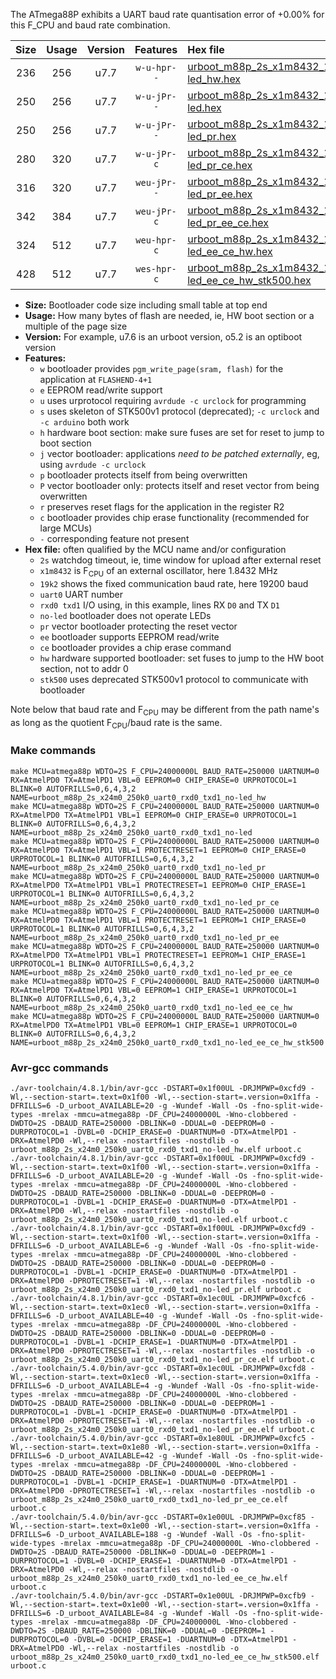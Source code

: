 The ATmega88P exhibits a UART baud rate quantisation error of +0.00% for this F_CPU and baud rate combination.

|Size|Usage|Version|Features|Hex file|
|:-:|:-:|:-:|:-:|:--|
|236|256|u7.7|`w-u-hpr--`|[urboot_m88p_2s_x1m8432_19k2_uart0_rxd0_txd1_no-led_hw.hex](https://raw.githubusercontent.com/stefanrueger/urboot.hex/main/u7.7/mcus/atmega88p/watchdog_2_s/external_oscillator_x/%2B1m843200_hz/%2B%2B19k2_baud/uart0_rxd0_txd1/no-led/urboot_m88p_2s_x1m8432_19k2_uart0_rxd0_txd1_no-led_hw.hex)|
|250|256|u7.7|`w-u-jPr--`|[urboot_m88p_2s_x1m8432_19k2_uart0_rxd0_txd1_no-led.hex](https://raw.githubusercontent.com/stefanrueger/urboot.hex/main/u7.7/mcus/atmega88p/watchdog_2_s/external_oscillator_x/%2B1m843200_hz/%2B%2B19k2_baud/uart0_rxd0_txd1/no-led/urboot_m88p_2s_x1m8432_19k2_uart0_rxd0_txd1_no-led.hex)|
|250|256|u7.7|`w-u-jPr--`|[urboot_m88p_2s_x1m8432_19k2_uart0_rxd0_txd1_no-led_pr.hex](https://raw.githubusercontent.com/stefanrueger/urboot.hex/main/u7.7/mcus/atmega88p/watchdog_2_s/external_oscillator_x/%2B1m843200_hz/%2B%2B19k2_baud/uart0_rxd0_txd1/no-led/urboot_m88p_2s_x1m8432_19k2_uart0_rxd0_txd1_no-led_pr.hex)|
|280|320|u7.7|`w-u-jPr-c`|[urboot_m88p_2s_x1m8432_19k2_uart0_rxd0_txd1_no-led_pr_ce.hex](https://raw.githubusercontent.com/stefanrueger/urboot.hex/main/u7.7/mcus/atmega88p/watchdog_2_s/external_oscillator_x/%2B1m843200_hz/%2B%2B19k2_baud/uart0_rxd0_txd1/no-led/urboot_m88p_2s_x1m8432_19k2_uart0_rxd0_txd1_no-led_pr_ce.hex)|
|316|320|u7.7|`weu-jPr--`|[urboot_m88p_2s_x1m8432_19k2_uart0_rxd0_txd1_no-led_pr_ee.hex](https://raw.githubusercontent.com/stefanrueger/urboot.hex/main/u7.7/mcus/atmega88p/watchdog_2_s/external_oscillator_x/%2B1m843200_hz/%2B%2B19k2_baud/uart0_rxd0_txd1/no-led/urboot_m88p_2s_x1m8432_19k2_uart0_rxd0_txd1_no-led_pr_ee.hex)|
|342|384|u7.7|`weu-jPr-c`|[urboot_m88p_2s_x1m8432_19k2_uart0_rxd0_txd1_no-led_pr_ee_ce.hex](https://raw.githubusercontent.com/stefanrueger/urboot.hex/main/u7.7/mcus/atmega88p/watchdog_2_s/external_oscillator_x/%2B1m843200_hz/%2B%2B19k2_baud/uart0_rxd0_txd1/no-led/urboot_m88p_2s_x1m8432_19k2_uart0_rxd0_txd1_no-led_pr_ee_ce.hex)|
|324|512|u7.7|`weu-hpr-c`|[urboot_m88p_2s_x1m8432_19k2_uart0_rxd0_txd1_no-led_ee_ce_hw.hex](https://raw.githubusercontent.com/stefanrueger/urboot.hex/main/u7.7/mcus/atmega88p/watchdog_2_s/external_oscillator_x/%2B1m843200_hz/%2B%2B19k2_baud/uart0_rxd0_txd1/no-led/urboot_m88p_2s_x1m8432_19k2_uart0_rxd0_txd1_no-led_ee_ce_hw.hex)|
|428|512|u7.7|`wes-hpr-c`|[urboot_m88p_2s_x1m8432_19k2_uart0_rxd0_txd1_no-led_ee_ce_hw_stk500.hex](https://raw.githubusercontent.com/stefanrueger/urboot.hex/main/u7.7/mcus/atmega88p/watchdog_2_s/external_oscillator_x/%2B1m843200_hz/%2B%2B19k2_baud/uart0_rxd0_txd1/no-led/urboot_m88p_2s_x1m8432_19k2_uart0_rxd0_txd1_no-led_ee_ce_hw_stk500.hex)|

- **Size:** Bootloader code size including small table at top end
- **Usage:** How many bytes of flash are needed, ie, HW boot section or a multiple of the page size
- **Version:** For example, u7.6 is an urboot version, o5.2 is an optiboot version
- **Features:**
  + `w` bootloader provides `pgm_write_page(sram, flash)` for the application at `FLASHEND-4+1`
  + `e` EEPROM read/write support
  + `u` uses urprotocol requiring `avrdude -c urclock` for programming
  + `s` uses skeleton of STK500v1 protocol (deprecated); `-c urclock` and `-c arduino` both work
  + `h` hardware boot section: make sure fuses are set for reset to jump to boot section
  + `j` vector bootloader: applications *need to be patched externally*, eg, using `avrdude -c urclock`
  + `p` bootloader protects itself from being overwritten
  + `P` vector bootloader only: protects itself and reset vector from being overwritten
  + `r` preserves reset flags for the application in the register R2
  + `c` bootloader provides chip erase functionality (recommended for large MCUs)
  + `-` corresponding feature not present
- **Hex file:** often qualified by the MCU name and/or configuration
  + `2s` watchdog timeout, ie, time window for upload after external reset
  + `x1m8432` is F<sub>CPU</sub> of an external oscillator, here 1.8432 MHz
  + `19k2` shows the fixed communication baud rate, here 19200 baud
  + `uart0` UART number
  + `rxd0 txd1` I/O using, in this example, lines RX `D0` and TX `D1`
  + `no-led` bootloader does not operate LEDs
  + `pr` vector bootloader protecting the reset vector
  + `ee` bootloader supports EEPROM read/write
  + `ce` bootloader provides a chip erase command
  + `hw` hardware supported bootloader: set fuses to jump to the HW boot section, not to addr 0
  + `stk500` uses deprecated STK500v1 protocol to communicate with bootloader


Note below that baud rate and F<sub>CPU</sub> may be different from the path name's as long as the quotient F<sub>CPU</sub>/baud rate is the same.

### Make commands
```
make MCU=atmega88p WDTO=2S F_CPU=24000000L BAUD_RATE=250000 UARTNUM=0 RX=AtmelPD0 TX=AtmelPD1 VBL=0 EEPROM=0 CHIP_ERASE=0 URPROTOCOL=1 BLINK=0 AUTOFRILLS=0,6,4,3,2 NAME=urboot_m88p_2s_x24m0_250k0_uart0_rxd0_txd1_no-led_hw
make MCU=atmega88p WDTO=2S F_CPU=24000000L BAUD_RATE=250000 UARTNUM=0 RX=AtmelPD0 TX=AtmelPD1 VBL=1 EEPROM=0 CHIP_ERASE=0 URPROTOCOL=1 BLINK=0 AUTOFRILLS=0,6,4,3,2 NAME=urboot_m88p_2s_x24m0_250k0_uart0_rxd0_txd1_no-led
make MCU=atmega88p WDTO=2S F_CPU=24000000L BAUD_RATE=250000 UARTNUM=0 RX=AtmelPD0 TX=AtmelPD1 VBL=1 PROTECTRESET=1 EEPROM=0 CHIP_ERASE=0 URPROTOCOL=1 BLINK=0 AUTOFRILLS=0,6,4,3,2 NAME=urboot_m88p_2s_x24m0_250k0_uart0_rxd0_txd1_no-led_pr
make MCU=atmega88p WDTO=2S F_CPU=24000000L BAUD_RATE=250000 UARTNUM=0 RX=AtmelPD0 TX=AtmelPD1 VBL=1 PROTECTRESET=1 EEPROM=0 CHIP_ERASE=1 URPROTOCOL=1 BLINK=0 AUTOFRILLS=0,6,4,3,2 NAME=urboot_m88p_2s_x24m0_250k0_uart0_rxd0_txd1_no-led_pr_ce
make MCU=atmega88p WDTO=2S F_CPU=24000000L BAUD_RATE=250000 UARTNUM=0 RX=AtmelPD0 TX=AtmelPD1 VBL=1 PROTECTRESET=1 EEPROM=1 CHIP_ERASE=0 URPROTOCOL=1 BLINK=0 AUTOFRILLS=0,6,4,3,2 NAME=urboot_m88p_2s_x24m0_250k0_uart0_rxd0_txd1_no-led_pr_ee
make MCU=atmega88p WDTO=2S F_CPU=24000000L BAUD_RATE=250000 UARTNUM=0 RX=AtmelPD0 TX=AtmelPD1 VBL=1 PROTECTRESET=1 EEPROM=1 CHIP_ERASE=1 URPROTOCOL=1 BLINK=0 AUTOFRILLS=0,6,4,3,2 NAME=urboot_m88p_2s_x24m0_250k0_uart0_rxd0_txd1_no-led_pr_ee_ce
make MCU=atmega88p WDTO=2S F_CPU=24000000L BAUD_RATE=250000 UARTNUM=0 RX=AtmelPD0 TX=AtmelPD1 VBL=0 EEPROM=1 CHIP_ERASE=1 URPROTOCOL=1 BLINK=0 AUTOFRILLS=0,6,4,3,2 NAME=urboot_m88p_2s_x24m0_250k0_uart0_rxd0_txd1_no-led_ee_ce_hw
make MCU=atmega88p WDTO=2S F_CPU=24000000L BAUD_RATE=250000 UARTNUM=0 RX=AtmelPD0 TX=AtmelPD1 VBL=0 EEPROM=1 CHIP_ERASE=1 URPROTOCOL=0 BLINK=0 AUTOFRILLS=0,6,4,3,2 NAME=urboot_m88p_2s_x24m0_250k0_uart0_rxd0_txd1_no-led_ee_ce_hw_stk500
```

### Avr-gcc commands
```
./avr-toolchain/4.8.1/bin/avr-gcc -DSTART=0x1f00UL -DRJMPWP=0xcfd9 -Wl,--section-start=.text=0x1f00 -Wl,--section-start=.version=0x1ffa -DFRILLS=6 -D_urboot_AVAILABLE=20 -g -Wundef -Wall -Os -fno-split-wide-types -mrelax -mmcu=atmega88p -DF_CPU=24000000L -Wno-clobbered -DWDTO=2S -DBAUD_RATE=250000 -DBLINK=0 -DDUAL=0 -DEEPROM=0 -DURPROTOCOL=1 -DVBL=0 -DCHIP_ERASE=0 -DUARTNUM=0 -DTX=AtmelPD1 -DRX=AtmelPD0 -Wl,--relax -nostartfiles -nostdlib -o urboot_m88p_2s_x24m0_250k0_uart0_rxd0_txd1_no-led_hw.elf urboot.c
./avr-toolchain/4.8.1/bin/avr-gcc -DSTART=0x1f00UL -DRJMPWP=0xcfd9 -Wl,--section-start=.text=0x1f00 -Wl,--section-start=.version=0x1ffa -DFRILLS=6 -D_urboot_AVAILABLE=20 -g -Wundef -Wall -Os -fno-split-wide-types -mrelax -mmcu=atmega88p -DF_CPU=24000000L -Wno-clobbered -DWDTO=2S -DBAUD_RATE=250000 -DBLINK=0 -DDUAL=0 -DEEPROM=0 -DURPROTOCOL=1 -DVBL=1 -DCHIP_ERASE=0 -DUARTNUM=0 -DTX=AtmelPD1 -DRX=AtmelPD0 -Wl,--relax -nostartfiles -nostdlib -o urboot_m88p_2s_x24m0_250k0_uart0_rxd0_txd1_no-led.elf urboot.c
./avr-toolchain/4.8.1/bin/avr-gcc -DSTART=0x1f00UL -DRJMPWP=0xcfd9 -Wl,--section-start=.text=0x1f00 -Wl,--section-start=.version=0x1ffa -DFRILLS=6 -D_urboot_AVAILABLE=6 -g -Wundef -Wall -Os -fno-split-wide-types -mrelax -mmcu=atmega88p -DF_CPU=24000000L -Wno-clobbered -DWDTO=2S -DBAUD_RATE=250000 -DBLINK=0 -DDUAL=0 -DEEPROM=0 -DURPROTOCOL=1 -DVBL=1 -DCHIP_ERASE=0 -DUARTNUM=0 -DTX=AtmelPD1 -DRX=AtmelPD0 -DPROTECTRESET=1 -Wl,--relax -nostartfiles -nostdlib -o urboot_m88p_2s_x24m0_250k0_uart0_rxd0_txd1_no-led_pr.elf urboot.c
./avr-toolchain/4.8.1/bin/avr-gcc -DSTART=0x1ec0UL -DRJMPWP=0xcfc6 -Wl,--section-start=.text=0x1ec0 -Wl,--section-start=.version=0x1ffa -DFRILLS=6 -D_urboot_AVAILABLE=40 -g -Wundef -Wall -Os -fno-split-wide-types -mrelax -mmcu=atmega88p -DF_CPU=24000000L -Wno-clobbered -DWDTO=2S -DBAUD_RATE=250000 -DBLINK=0 -DDUAL=0 -DEEPROM=0 -DURPROTOCOL=1 -DVBL=1 -DCHIP_ERASE=1 -DUARTNUM=0 -DTX=AtmelPD1 -DRX=AtmelPD0 -DPROTECTRESET=1 -Wl,--relax -nostartfiles -nostdlib -o urboot_m88p_2s_x24m0_250k0_uart0_rxd0_txd1_no-led_pr_ce.elf urboot.c
./avr-toolchain/5.4.0/bin/avr-gcc -DSTART=0x1ec0UL -DRJMPWP=0xcfd8 -Wl,--section-start=.text=0x1ec0 -Wl,--section-start=.version=0x1ffa -DFRILLS=6 -D_urboot_AVAILABLE=4 -g -Wundef -Wall -Os -fno-split-wide-types -mrelax -mmcu=atmega88p -DF_CPU=24000000L -Wno-clobbered -DWDTO=2S -DBAUD_RATE=250000 -DBLINK=0 -DDUAL=0 -DEEPROM=1 -DURPROTOCOL=1 -DVBL=1 -DCHIP_ERASE=0 -DUARTNUM=0 -DTX=AtmelPD1 -DRX=AtmelPD0 -DPROTECTRESET=1 -Wl,--relax -nostartfiles -nostdlib -o urboot_m88p_2s_x24m0_250k0_uart0_rxd0_txd1_no-led_pr_ee.elf urboot.c
./avr-toolchain/5.4.0/bin/avr-gcc -DSTART=0x1e80UL -DRJMPWP=0xcfc5 -Wl,--section-start=.text=0x1e80 -Wl,--section-start=.version=0x1ffa -DFRILLS=6 -D_urboot_AVAILABLE=42 -g -Wundef -Wall -Os -fno-split-wide-types -mrelax -mmcu=atmega88p -DF_CPU=24000000L -Wno-clobbered -DWDTO=2S -DBAUD_RATE=250000 -DBLINK=0 -DDUAL=0 -DEEPROM=1 -DURPROTOCOL=1 -DVBL=1 -DCHIP_ERASE=1 -DUARTNUM=0 -DTX=AtmelPD1 -DRX=AtmelPD0 -DPROTECTRESET=1 -Wl,--relax -nostartfiles -nostdlib -o urboot_m88p_2s_x24m0_250k0_uart0_rxd0_txd1_no-led_pr_ee_ce.elf urboot.c
./avr-toolchain/5.4.0/bin/avr-gcc -DSTART=0x1e00UL -DRJMPWP=0xcf85 -Wl,--section-start=.text=0x1e00 -Wl,--section-start=.version=0x1ffa -DFRILLS=6 -D_urboot_AVAILABLE=188 -g -Wundef -Wall -Os -fno-split-wide-types -mrelax -mmcu=atmega88p -DF_CPU=24000000L -Wno-clobbered -DWDTO=2S -DBAUD_RATE=250000 -DBLINK=0 -DDUAL=0 -DEEPROM=1 -DURPROTOCOL=1 -DVBL=0 -DCHIP_ERASE=1 -DUARTNUM=0 -DTX=AtmelPD1 -DRX=AtmelPD0 -Wl,--relax -nostartfiles -nostdlib -o urboot_m88p_2s_x24m0_250k0_uart0_rxd0_txd1_no-led_ee_ce_hw.elf urboot.c
./avr-toolchain/5.4.0/bin/avr-gcc -DSTART=0x1e00UL -DRJMPWP=0xcfb9 -Wl,--section-start=.text=0x1e00 -Wl,--section-start=.version=0x1ffa -DFRILLS=6 -D_urboot_AVAILABLE=84 -g -Wundef -Wall -Os -fno-split-wide-types -mrelax -mmcu=atmega88p -DF_CPU=24000000L -Wno-clobbered -DWDTO=2S -DBAUD_RATE=250000 -DBLINK=0 -DDUAL=0 -DEEPROM=1 -DURPROTOCOL=0 -DVBL=0 -DCHIP_ERASE=1 -DUARTNUM=0 -DTX=AtmelPD1 -DRX=AtmelPD0 -Wl,--relax -nostartfiles -nostdlib -o urboot_m88p_2s_x24m0_250k0_uart0_rxd0_txd1_no-led_ee_ce_hw_stk500.elf urboot.c
```

